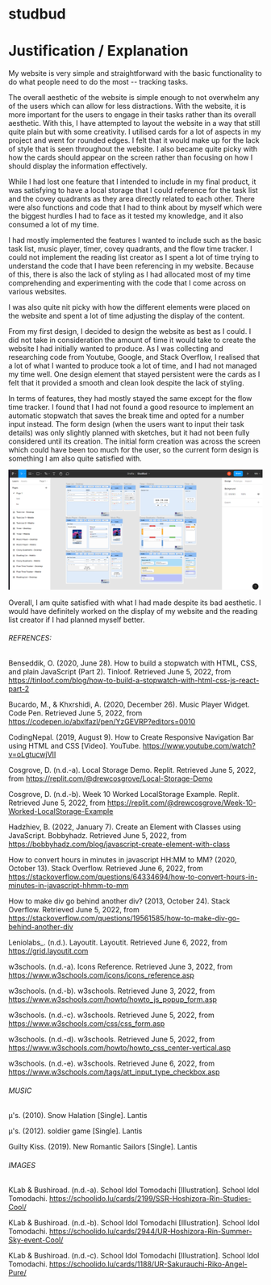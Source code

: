 # studbud
# Justification / Explanation

My website is very simple and straightforward with the basic functionality to do what people need to do the most -- tracking tasks. 

The overall aesthetic of the website is simple enough to not overwhelm any of the users which can allow for less distractions. With the website, it is more important for the users to engage in their tasks rather than its overall aesthetic. With this, I have attempted to layout the website in a way that still quite plain but with some creativity. I utilised cards for a lot of aspects in my project and went for rounded edges. I felt that it would make up for the lack of style that is seen throughout the website. I also became quite picky with how the cards should appear on the screen rather than focusing on how I should display the information effectively. 

While I had lost one feature that I intended to include in my final product, it was satisfying to have a local storage that I could reference for the task list and the covey quadrants as they area directly related to each other. There were also functions and code that I had to think about by myself which were the biggest hurdles I had to face as it tested my knowledge, and it also consumed a lot of my time. 

I had mostly implemented the features I wanted to include such as the basic task list, music player, timer, covey quadrants, and the flow time tracker. I could not implement the reading list creator as I spent a lot of time trying to understand the code that I have been referencing in my website. Because of this, there is also the lack of styling as I had allocated most of my time comprehending and experimenting with the code that I come across on various websites. 

I was also quite nit picky with how the different elements were placed on the website and spent a lot of time adjusting the display of the content.  

From my first design, I decided to design the website as best as I could. I did not take in consideration the amount of time it would take to create the website I had initially wanted to produce. As I was collecting and researching code from Youtube, Google, and Stack Overflow, I realised that a lot of what I wanted to produce took a lot of time, and I had not managed my time well. One design element that stayed persistent were the cards as I felt that it provided a smooth and clean look despite the lack of styling. 

In terms of features, they had mostly stayed the same except for the flow time tracker. I found that I had not found a good resource to implement an automatic stopwatch that saves the break time and opted for a number input instead. The form design (when the users want to input their task details) was only slightly planned with sketches, but it had not been fully considered until its creation. The initial form creation was across the screen which could have been too much for the user, so the current form design is something I am also quite satisfied with. 

![Mockup](public/images/Mockup.png)


Overall, I am quite satisfied with what I had made despite its bad aesthetic. I would have definitely worked on the display of my website and the reading list creator if I had planned myself better. 


###### REFRENCES:
Benseddik, O. (2020, June 28). How to build a stopwatch with HTML, CSS, and plain JavaScript (Part 2). Tinloof. Retrieved June 5, 2022, from https://tinloof.com/blog/how-to-build-a-stopwatch-with-html-css-js-react-part-2

Bucardo, M., & Khxrshidi, A. (2020, December 26). Music Player Widget. Code Pen. Retrieved June 5, 2022, from https://codepen.io/abxlfazl/pen/YzGEVRP?editors=0010

CodingNepal. (2019, August 9). How to Create Responsive Navigation Bar using HTML and CSS [Video]. YouTube. https://www.youtube.com/watch?v=oLgtucwjVII

Cosgrove, D. (n.d.-a). Local Storage Demo. Replit. Retrieved June 5, 2022, from https://replit.com/@drewcosgrove/Local-Storage-Demo

Cosgrove, D. (n.d.-b). Week 10 Worked LocalStorage Example. Replit. Retrieved June 5, 2022, from https://replit.com/@drewcosgrove/Week-10-Worked-LocalStorage-Example

Hadzhiev, B. (2022, January 7). Create an Element with Classes using JavaScript. Bobbyhadz. Retrieved June 5, 2022, from https://bobbyhadz.com/blog/javascript-create-element-with-class

How to convert hours in minutes in javascript HH:MM to MM? (2020, October 13). Stack Overflow. Retrieved June 6, 2022, from https://stackoverflow.com/questions/64334694/how-to-convert-hours-in-minutes-in-javascript-hhmm-to-mm

How to make div go behind another div? (2013, October 24). Stack Overflow. Retrieved June 5, 2022, from https://stackoverflow.com/questions/19561585/how-to-make-div-go-behind-another-div

Leniolabs_. (n.d.). Layoutit. Layoutit. Retrieved June 6, 2022, from https://grid.layoutit.com

w3schools. (n.d.-a). Icons Reference. Retrieved June 3, 2022, from https://www.w3schools.com/icons/icons_reference.asp

w3schools. (n.d.-b). w3schools. Retrieved June 3, 2022, from https://www.w3schools.com/howto/howto_js_popup_form.asp

w3schools. (n.d.-c). w3schools. Retrieved June 5, 2022, from https://www.w3schools.com/css/css_form.asp

w3schools. (n.d.-d). w3schools. Retrieved June 5, 2022, from https://www.w3schools.com/howto/howto_css_center-vertical.asp

w3schools. (n.d.-e). w3schools. Retrieved June 6, 2022, from https://www.w3schools.com/tags/att_input_type_checkbox.asp


###### MUSIC
μ's. (2010). Snow Halation [Single]. Lantis

μ's. (2012). soldier game [Single]. Lantis

Guilty Kiss. (2019). New Romantic Sailors [Single]. Lantis

###### IMAGES
KLab & Bushiroad. (n.d.-a). School Idol Tomodachi [Illustration]. School Idol Tomodachi. https://schoolido.lu/cards/2199/SSR-Hoshizora-Rin-Studies-Cool/

KLab & Bushiroad. (n.d.-b). School Idol Tomodachi [Illustration]. School Idol Tomodachi. https://schoolido.lu/cards/2944/UR-Hoshizora-Rin-Summer-Sky-event-Cool/

KLab & Bushiroad. (n.d.-c). School Idol Tomodachi [Illustration]. School Idol Tomodachi. https://schoolido.lu/cards/1188/UR-Sakurauchi-Riko-Angel-Pure/